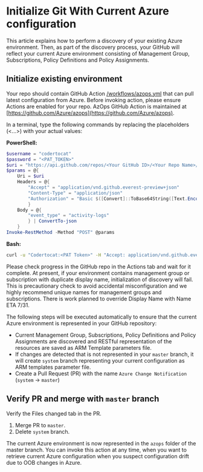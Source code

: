 # Initialize Git With Current Azure configuration

This article explains how to perform a discovery of your existing Azure environment. Then, as part of the discovery process, your GitHub will reflect your current Azure environment consisting of Management Group, Subscriptions, Policy Definitions and Policy Assignments.

## Initialize existing environment

Your repo should contain GitHub Action [/workflows/azops.yml](../../.github/workflows/azops.yml) that can pull latest configuration from Azure. Before invoking action, please ensure Actions are enabled for your repo. AzOps GitHub Action is maintained at [https://github.com/Azure/azops](https://github.com/Azure/azops).

In a terminal, type the following commands by replacing the placeholders (<...>) with your actual values:

**PowerShell:**
```powershell
$username = "codertocat"
$password = "<PAT_TOKEN>"
$uri = "https://api.github.com/repos/<Your GitHub ID>/<Your Repo Name>/dispatches"
$params = @{
    Uri = $uri
    Headers = @{
        "Accept" = "application/vnd.github.everest-preview+json"
        "Content-Type" = "application/json"
        "Authorization" = "Basic $([Convert]::ToBase64String([Text.Encoding]::ASCII.GetBytes(("{0}:{1}" -f $username,$password))))"
        }
    Body = @{
        "event_type" = "activity-logs"
        } | ConvertTo-json
    }
Invoke-RestMethod -Method "POST" @params
```

**Bash:**
```bash
curl -u "Codertocat:<PAT Token>" -H "Accept: application/vnd.github.everest-preview+json"  -H "Content-Type: application/json" https://api.github.com/repos/<Your GitHub ID>/<Your Repo Name>/dispatches --data '{"event_type": "activity-logs"}'
```

Please check progress in the GitHub repo in the Actions tab and wait for it complete. At present, if your environment contains management group or subscription with duplicate display name, initialization of discovery will fail. This is precautionary check to avoid accidental misconfiguration and we highly recommend unique names for management groups and subscriptions. There is work planned to override Display Name with Name ETA 7/31.

The following steps will be executed automatically to ensure that the current Azure environment is represented in your GitHub repository:

* Current Management Group, Subscriptions, Policy Definitions and Policy Assignments are discovered and RESTful representation of the resources are  saved as ARM Template parameters file.
* If changes are detected that is not represented in your `master` branch, it will create `system` branch representing your current configuration as ARM templates parameter file.
* Create a Pull Request (PR) with the name `Azure Change Notification` (`system`  -> `master`)

## Verify PR and merge with `master` branch

Verify the Files changed tab in the PR.

1. Merge PR to `master`.
2. Delete `system` branch.

The current Azure environment is now represented in the `azops` folder of the master branch. You can invoke this action at any time, when you want to retrieve current Azure configuration when you suspect configuration drift due to OOB changes in Azure.